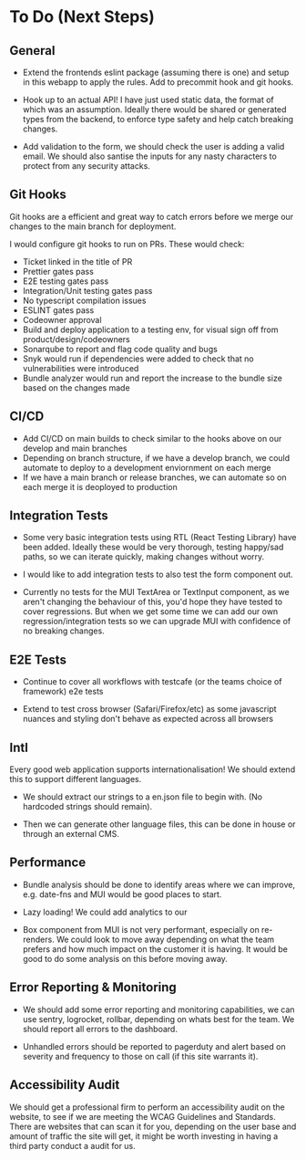 # To Do (Next Steps)

## General

- Extend the frontends eslint package (assuming there is one) and setup in this webapp to apply the rules. Add to precommit hook and git hooks.

- Hook up to an actual API! I have just used static data, the format of which was an assumption. Ideally there would be shared or generated types from the backend, to enforce type safety and help catch breaking changes.

- Add validation to the form, we should check the user is adding a valid email. We should also santise the inputs for any nasty characters to protect from any security attacks.

## Git Hooks

Git hooks are a efficient and great way to catch errors before we merge our changes to the main branch for deployment.

I would configure git hooks to run on PRs. These would check:

- Ticket linked in the title of PR
- Prettier gates pass
- E2E testing gates pass
- Integration/Unit testing gates pass
- No typescript compilation issues
- ESLINT gates pass
- Codeowner approval
- Build and deploy application to a testing env, for visual sign off from product/design/codeowners
- Sonarqube to report and flag code quality and bugs
- Snyk would run if dependencies were added to check that no vulnerabilities were introduced
- Bundle analyzer would run and report the increase to the bundle size based on the changes made

## CI/CD

- Add CI/CD on main builds to check similar to the hooks above on our develop and main branches
- Depending on branch structure, if we have a develop branch, we could automate to deploy to a development enviornment on each merge
- If we have a main branch or release branches, we can automate so on each merge it is deoployed to production

## Integration Tests

- Some very basic integration tests using RTL (React Testing Library) have been added. Ideally these would be very thorough, testing happy/sad paths, so we can iterate quickly, making changes without worry.

- I would like to add integration tests to also test the form component out.

- Currently no tests for the MUI TextArea or TextInput component, as we aren't changing the behaviour of this, you'd hope they have tested to cover regressions. But when we get some time we can add our own regression/integration tests so we can upgrade MUI with confidence of no breaking changes.

## E2E Tests

- Continue to cover all workflows with testcafe (or the teams choice of framework) e2e tests

- Extend to test cross browser (Safari/Firefox/etc) as some javascript nuances and styling don't behave as expected across all browsers

## Intl

Every good web application supports internationalisation! We should extend this to support different languages.

- We should extract our strings to a en.json file to begin with. (No hardcoded strings should remain).

- Then we can generate other language files, this can be done in house or through an external CMS.

## Performance

- Bundle analysis should be done to identify areas where we can improve, e.g. date-fns and MUI would be good places to start.

- Lazy loading! We could add analytics to our

- Box component from MUI is not very performant, especially on re-renders. We could look to move away depending on what the team prefers and how much impact on the customer it is having. It would be good to do some analysis on this before moving away.

## Error Reporting & Monitoring

- We should add some error reporting and monitoring capabilities, we can use sentry, logrocket, rollbar, depending on whats best for the team. We should report all errors to the dashboard.

- Unhandled errors should be reported to pagerduty and alert based on severity and frequency to those on call (if this site warrants it).

## Accessibility Audit

We should get a professional firm to perform an accessibility audit on the website, to see if we are meeting the WCAG Guidelines and Standards. There are websites that can scan it for you, depending on the user base and amount of traffic the site will get, it might be worth investing in having a third party conduct a audit for us.
